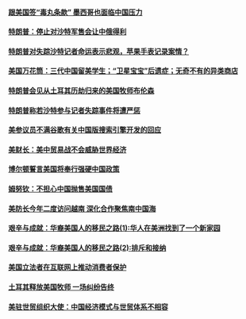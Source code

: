#### [跟美国签“毒丸条款” 墨西哥也面临中国压力](../pages/zg_yre_rvq/4612739.md?t=10140633) 

#### [特朗普：停止对沙特军售会让中俄得利](../pages/zg_yre_rvq/4612735.md?t=10140633) 

#### [特朗普对失踪沙特记者命运表示悲观，苹果手表记录案情？](../pages/zg_yre_rvq/4612678.md?t=10140633) 

#### [美国万花筒：三代中国留美学生；“卫星宝宝”后遗症；无奇不有的异类商店](../pages/zg_yre_rvq/4612355.md?t=10140633) 

#### [特朗普会见从土耳其历劫归来的美国牧师布伦森 ](../pages/zg_yre_rvq/4612350.md?t=10140633) 

#### [特朗普称若沙特参与记者失踪事件将遭严惩 ](../pages/zg_yre_rvq/4612214.md?t=10140633) 

#### [美参议员不满谷歌有关中国版搜索引擎开发的回应 ](../pages/zg_yre_rvq/4612189.md?t=10140633) 

#### [美财长：美中贸易战不会威胁世界经济](../pages/zg_yre_rvq/4612072.md?t=10140633) 

#### [博尔顿誓言美国将奉行强硬中国政策](../pages/zg_yre_rvq/4612043.md?t=10140633) 

#### [姆努钦：不担心中国抛售美国国债](../pages/zg_yre_rvq/4612002.md?t=10140633) 

#### [美防长今年二度访问越南 深化合作聚焦南中国海](../pages/zg_yre_rvq/4611993.md?t=10140633) 

#### [艰辛与成就：华裔美国人的移民之路(1):华人在美洲找到了一个新家园](../pages/zg_yre_rvq/4611950.md?t=10140633) 

#### [艰辛与成就：华裔美国人的移民之路(2):排斥和接纳](../pages/zg_yre_rvq/4611947.md?t=10140633) 

#### [美国立法者在互联网上推动消费者保护](../pages/zg_yre_rvq/4611606.md?t=10140633) 

#### [土耳其释放美国牧师 一场纠纷告终](../pages/zg_yre_rvq/4611557.md?t=10140633) 

#### [美驻世贸组织大使：中国经济模式与世贸体系不相容](../pages/zg_yre_rvq/4611601.md?t=10140633) 

